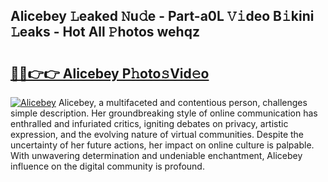 ## Alicebey 𝙻eaked 𝙽u𝚍e - Part-a0L 𝚅𝚒deo B𝚒kini 𝙻eaks - Hot All 𝙿hotos wehqz

# <h2><a href="http://ld7plwo.urlbe.top/?page=Alicebey">🔗🔗👉👉 Alicebey P𝚑oto𝚜Vid𝚎o</a></h2>

[![Alicebey](https://i.imgur.com/eBuTRDB.gif)](http://ld7plwo.urlbe.top/?page=Alicebey)
Alicebey, a multifaceted and contentious person, challenges simple description. Her groundbreaking style of online communication has enthralled and infuriated critics, igniting debates on privacy, artistic expression, and the evolving nature of virtual communities. Despite the uncertainty of her future actions, her impact on online culture is palpable. With unwavering determination and undeniable enchantment, Alicebey influence on the digital community is profound.
